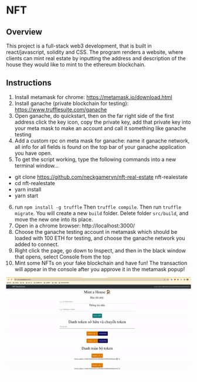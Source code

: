 # NFT

## Overview

This project is a full-stack web3 development, that is built in react/javascript, solidity and CSS. The program renders a
website, where clients can mint real estate by inputting the address and description of the house they would like to mint to
the ethereum blockchain.

## Instructions

1. Install metamask for chrome: https://metamask.io/download.html
2. Install ganache (private blockchain for testing): https://www.trufflesuite.com/ganache
3. Open ganache, do quickstart, then on the far right side of the first address click the key icon, copy the private key,
   add that private key into your meta mask to make an account and call it something like ganache testing
4. Add a custom rpc on meta mask for ganache: name it ganache network, all info for all fields is found on the top bar of your
   ganache application you have open.
5. To get the script working, type the following commands into a new terminal window...

- git clone https://github.com/neckgamervn/nft-real-estate nft-realestate
- cd nft-realestate
- yarn install
- yarn start

6. run `npm install -g truffle` Then `truffle compile`. Then run `truffle migrate`. You will create a new `build` folder. Delete folder `src/build`, and move the new one into its place.
7. Open in a chrome browser: http://localhost:3000/
8. Choose the ganache testing account in metamask which should be loaded with 100 ETH for testing, and choose the ganache
   network you added to connect.
9. Right click the page, go down to Inspect, and then in the black window that opens, select Console from the top
10. Mint some NFTs on your fake blockchain and have fun! The transaction will appear in the console after you approve it in
    the metamask popup!

<p align="center">
  <img src="gif.gif">
</p>
